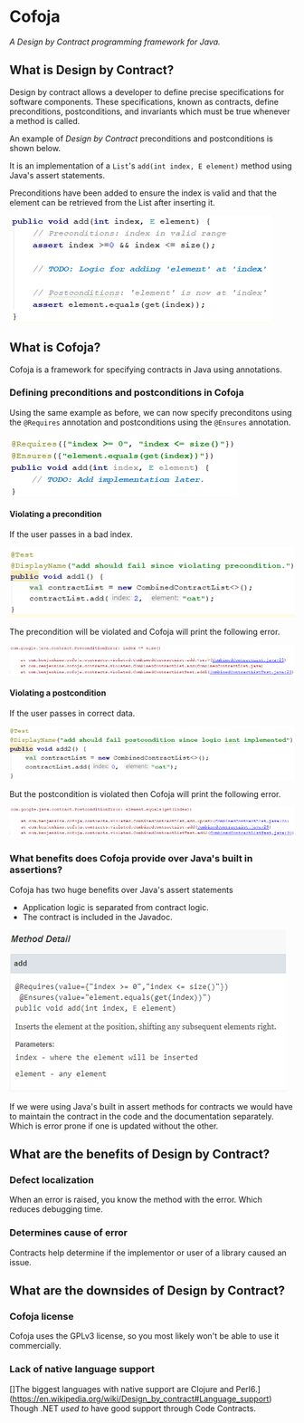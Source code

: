 # Cofoja
*A Design by Contract programming framework for Java.*

## What is Design by Contract?
Design by contract allows a developer to define precise specifications for software components.
These specifications, known as contracts, define preconditions, postconditions, and invariants which must be true whenever
a method is called.

An example of  *Design by Contract* preconditions and postconditions is shown below.

It is an implementation of a `List`'s `add(int index, E element)` method using Java's assert statements.

Preconditions have been added to ensure the index is valid and that the element can be retrieved from the List
after inserting it.

![alt text](img/add_with_asserts.png "An add() method that has precondition and postcondition assert statements")

## What is Cofoja?
Cofoja is a framework for specifying contracts in Java using annotations. 

### Defining preconditions and postconditions in Cofoja

Using the same example as before, we can now specify preconditons using the `@Requires` annotation
and postconditions using the `@Ensures` annotation.

![alt text](img/add_both_contracts.png "An add() method that uses Cofojas @Requires preconditions and @Ensures postconditions")

#### Violating a precondition

If the user passes in a bad index.

![alt text](img/add_both_contracts_precondition_violated_code.png "Alt text!")

The precondition will be violated and Cofoja will print the following error.

![alt text](img/add_both_contracts_precondition_violated.png "Alt text!")


#### Violating a postcondition

If the user passes in correct data.

![alt text](img/add_both_contracts_postcondition_violated_code.png "Alt text!")

But the postcondition is violated then Cofoja will print the following error.

![alt text](img/add_both_contracts_postcondition_violated.png "Alt text!")


### What benefits does Cofoja provide over Java's built in assertions?
Cofoja has two huge benefits over Java's assert statements
* Application logic is separated from contract logic.
* The contract is included in the Javadoc. 

![alt text](img/add_javadoc_generated.png "Alt text!")

If we were using Java's built in assert methods for contracts we would have to maintain
the contract in the code and the documentation separately. Which is error prone if one 
 is updated without the other.


## What are the benefits of Design by Contract?
### Defect localization
When an error is raised, you know the method with the error. Which reduces debugging time.

### Determines cause of error
Contracts help determine if the implementor or user of a library caused an issue.

## What are the downsides of Design by Contract?
### Cofoja license
Cofoja uses the GPLv3 license, so you most likely won't be able to use it commercially.

### Lack of native language support
[]The biggest languages with native support are Clojure and Perl6.](https://en.wikipedia.org/wiki/Design_by_contract#Language_support)
 Though .NET *used to* have good support through Code Contracts.

